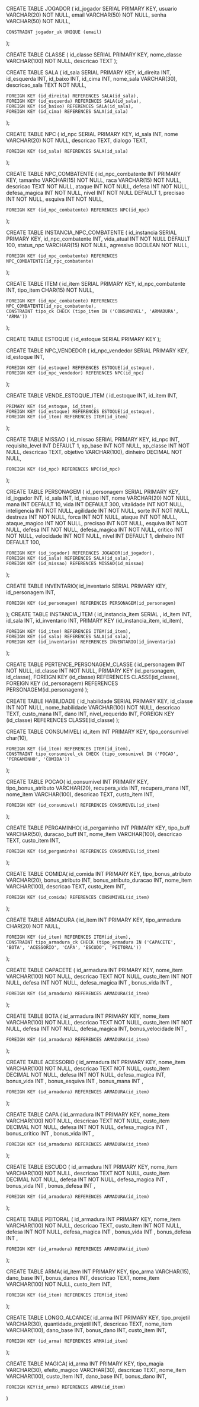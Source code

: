 
CREATE TABLE JOGADOR (
    id_jogador SERIAL PRIMARY KEY,
    usuario VARCHAR(20) NOT NULL,
    email VARCHAR(50) NOT NULL,
    senha VARCHAR(50) NOT NULL,

    CONSTRAINT jogador_uk UNIQUE (email)
);

CREATE TABLE CLASSE (
    id_classe SERIAL PRIMARY KEY,
    nome_classe VARCHAR(100) NOT NULL,
    descricao TEXT
);

CREATE TABLE SALA (
    id_sala SERIAL PRIMARY KEY,
    id_direita INT,
    id_esquerda INT,
    id_baixo INT,
    id_cima INT,
    nome_sala VARCHAR(30),
    descricao_sala TEXT NOT NULL,

    FOREIGN KEY (id_direita) REFERENCES SALA(id_sala),
    FOREIGN KEY (id_esquerda) REFERENCES SALA(id_sala),
    FOREIGN KEY (id_baixo) REFERENCES SALA(id_sala),
    FOREIGN KEY (id_cima) REFERENCES SALA(id_sala)
);

CREATE TABLE NPC (
    id_npc SERIAL PRIMARY KEY,
    id_sala INT,
    nome VARCHAR(20) NOT NULL,
    descricao TEXT,
    dialogo TEXT,

    FOREIGN KEY (id_sala) REFERENCES SALA(id_sala)
);

CREATE TABLE NPC_COMBATENTE (
    id_npc_combatente INT PRIMARY KEY,
    tamanho VARCHAR(15) NOT NULL,
    raca VARCHAR(15) NOT NULL,
    descricao TEXT NOT NULL,
    ataque INT NOT NULL,
    defesa INT NOT NULL,
    defesa_magica INT NOT NULL,
    nivel INT NOT NULL DEFAULT 1,
    precisao INT NOT NULL,
    esquiva INT NOT NULL,

    FOREIGN KEY (id_npc_combatente) REFERENCES NPC(id_npc)
);

CREATE TABLE INSTANCIA_NPC_COMBATENTE (
    id_instancia SERIAL PRIMARY KEY,
    id_npc_combatente INT,
    vida_atual INT NOT NULL DEFAULT 100,
    status_npc VARCHAR(15) NOT NULL,
    agressivo BOOLEAN NOT NULL,

    FOREIGN KEY (id_npc_combatente) REFERENCES NPC_COMBATENTE(id_npc_combatente)
);

CREATE TABLE ITEM (
    id_item SERIAL PRIMARY KEY,
    id_npc_combatente INT,
    tipo_item CHAR(15) NOT NULL,

    FOREIGN KEY (id_npc_combatente) REFERENCES NPC_COMBATENTE(id_npc_combatente),
    CONSTRAINT tipo_ck CHECK (tipo_item IN ('CONSUMIVEL', 'ARMADURA', 'ARMA'))
);

CREATE TABLE ESTOQUE (
    id_estoque SERIAL PRIMARY KEY
);

CREATE TABLE NPC_VENDEDOR (
    id_npc_vendedor SERIAL PRIMARY KEY,
    id_estoque INT,

    FOREIGN KEY (id_estoque) REFERENCES ESTOQUE(id_estoque),
    FOREIGN KEY (id_npc_vendedor) REFERENCES NPC(id_npc)
);

CREATE TABLE VENDE_ESTOQUE_ITEM (
    id_estoque INT,
    id_item INT,

    PRIMARY KEY (id_estoque, id_item),
    FOREIGN KEY (id_estoque) REFERENCES ESTOQUE(id_estoque),
    FOREIGN KEY (id_item) REFERENCES ITEM(id_item)
);

CREATE TABLE MISSAO (
    id_missao SERIAL PRIMARY KEY,
    id_npc INT,
    requisito_level INT DEFAULT 1,
    xp_base INT NOT NULL,
    xp_classe INT NOT NULL,
    descricao TEXT,
    objetivo VARCHAR(100),
    dinheiro DECIMAL NOT NULL,

    FOREIGN KEY (id_npc) REFERENCES NPC(id_npc)
);

CREATE TABLE PERSONAGEM (
    id_personagem SERIAL PRIMARY KEY,
    id_jogador INT,
    id_sala INT,
    id_missao INT,
    nome VARCHAR(20) NOT NULL,
    mana INT DEFAULT 10,
    vida INT DEFAULT 300,
    vitalidade INT NOT NULL,
    inteligencia INT NOT NULL,
    agilidade INT NOT NULL,
    sorte INT NOT NULL,
    destreza INT NOT NULL,
    forca INT NOT NULL,
    ataque INT NOT NULL,
    ataque_magico INT NOT NULL,
    precisao INT NOT NULL,
    esquiva INT NOT NULL,
    defesa INT NOT NULL,
    defesa_magica INT NOT NULL,
    critico INT NOT NULL,
    velocidade INT NOT NULL,
    nivel INT DEFAULT 1,
    dinheiro INT DEFAULT 100,

    FOREIGN KEY (id_jogador) REFERENCES JOGADOR(id_jogador),
    FOREIGN KEY (id_sala) REFERENCES SALA(id_sala),
    FOREIGN KEY (id_missao) REFERENCES MISSAO(id_missao)
);

CREATE TABLE INVENTARIO(
    id_inventario SERIAL PRIMARY KEY,
    id_personagem INT,

    FOREIGN KEY (id_personagem) REFERENCES PERSONAGEM(id_personagem)

);
CREATE TABLE INSTANCIA_ITEM (
    id_instancia_item SERIAL ,
    id_item INT,
    id_sala INT,
    id_inventario INT,
    PRIMARY KEY (id_instancia_item, id_item),

    FOREIGN KEY (id_item) REFERENCES ITEM(id_item),
    FOREIGN KEY (id_sala) REFERENCES SALA(id_sala),
    FOREIGN KEY (id_inventario) REFERENCES INVENTARIO(id_inventario)
);

CREATE TABLE PERTENCE_PERSONAGEM_CLASSE (
    id_personagem INT NOT NULL,
    id_classe INT NOT NULL,
    PRIMARY KEY (id_personagem, id_classe),
    FOREIGN KEY (id_classe) REFERENCES CLASSE(id_classe),
    FOREIGN KEY (id_personagem) REFERENCES PERSONAGEM(id_personagem)
);

CREATE TABLE HABILIDADE (
    id_habilidade SERIAL PRIMARY KEY,
    id_classe INT NOT NULL,
    nome_habilidade VARCHAR(100) NOT NULL,
    descricao TEXT,
    custo_mana INT,
    dano INT,
    nivel_requerido INT,
    FOREIGN KEY (id_classe) REFERENCES CLASSE(id_classe)
);


CREATE TABLE CONSUMIVEL(
    id_item INT PRIMARY KEY,
    tipo_consumivel char(10),


    FOREIGN KEY (id_item) REFERENCES ITEM(id_item),
    CONSTRAINT tipo_consumivel_ck CHECK (tipo_consumivel IN ('POCAO', 'PERGAMINHO', 'COMIDA'))
);

CREATE TABLE POCAO(
    id_consumivel INT PRIMARY KEY,
    tipo_bonus_atributo VARCHAR(20),
    recupera_vida INT,
    recupera_mana INT,
    nome_item VARCHAR(100),
    descricao TEXT,
    custo_item INT,

    FOREIGN KEY (id_consumivel) REFERENCES CONSUMIVEL(id_item)
);

CREATE TABLE PERGAMINHO(
    id_pergaminho INT PRIMARY KEY,
    tipo_buff VARCHAR(50),
    duracao_buff INT,
    nome_item VARCHAR(100),
    descricao TEXT,
    custo_item INT,

    FOREIGN KEY (id_pergaminho) REFERENCES CONSUMIVEL(id_item)

);

CREATE TABLE COMIDA(
    id_comida INT PRIMARY KEY,
    tipo_bonus_atributo VARCHAR(20),
    bonus_atributo INT,
    bonus_atributo_duracao INT,
    nome_item VARCHAR(100),
    descricao TEXT,
    custo_item INT,

    FOREIGN KEY (id_comida) REFERENCES CONSUMIVEL(id_item)
);

CREATE TABLE ARMADURA (
    id_item INT PRIMARY KEY,
    tipo_armadura CHAR(20) NOT NULL,
    
    FOREIGN KEY (id_item) REFERENCES ITEM(id_item),
    CONSTRAINT tipo_armadura_ck CHECK (tipo_armadura IN ('CAPACETE', 'BOTA', 'ACESSORIO', 'CAPA', 'ESCUDO', 'PEITORAL'))
);

CREATE TABLE CAPACETE (
    id_armadura INT PRIMARY KEY,
    nome_item VARCHAR(100) NOT NULL,
    descricao TEXT NOT NULL,
    custo_item INT NOT NULL,
    defesa INT NOT NULL,
    defesa_magica INT ,
    bonus_vida INT ,
    
    FOREIGN KEY (id_armadura) REFERENCES ARMADURA(id_item)
);

CREATE TABLE BOTA (
    id_armadura INT PRIMARY KEY,
    nome_item VARCHAR(100) NOT NULL,
    descricao TEXT NOT NULL,
    custo_item INT NOT NULL,
    defesa INT NOT NULL,
    defesa_magica INT,
    bonus_velocidade INT ,
    
    FOREIGN KEY (id_armadura) REFERENCES ARMADURA(id_item)
);

CREATE TABLE ACESSORIO (
    id_armadura INT PRIMARY KEY,
    nome_item VARCHAR(100) NOT NULL,
    descricao TEXT NOT NULL,
    custo_item DECIMAL NOT NULL,
    defesa INT NOT NULL,
    defesa_magica INT,
    bonus_vida INT ,
    bonus_esquiva INT ,
    bonus_mana INT ,
    
    FOREIGN KEY (id_armadura) REFERENCES ARMADURA(id_item)
);

CREATE TABLE CAPA (
    id_armadura INT PRIMARY KEY,
    nome_item VARCHAR(100) NOT NULL,
    descricao TEXT NOT NULL,
    custo_item DECIMAL NOT NULL,
    defesa INT NOT NULL,
    defesa_magica INT ,
    bonus_critico INT ,
    bonus_vida INT ,
    
    FOREIGN KEY (id_armadura) REFERENCES ARMADURA(id_item)
);

CREATE TABLE ESCUDO (
    id_armadura INT PRIMARY KEY,
    nome_item VARCHAR(100) NOT NULL,
    descricao TEXT NOT NULL,
    custo_item DECIMAL NOT NULL,
    defesa INT NOT NULL,
    defesa_magica INT ,
    bonus_vida INT ,
    bonus_defesa INT ,
    
    FOREIGN KEY (id_armadura) REFERENCES ARMADURA(id_item)
);

CREATE TABLE PEITORAL (
    id_armadura INT PRIMARY KEY,
    nome_item VARCHAR(100) NOT NULL,
    descricao TEXT,
    custo_item INT NOT NULL,
    defesa INT NOT NULL,
    defesa_magica INT ,
    bonus_vida INT ,
    bonus_defesa INT ,
    
    FOREIGN KEY (id_armadura) REFERENCES ARMADURA(id_item)
);

CREATE TABLE ARMA(
    id_item INT PRIMARY KEY,
    tipo_arma VARCHAR(15),
    dano_base INT,
    bonus_danos INT,
    descricao TEXT,
    nome_item VARCHAR(100) NOT NULL,
    custo_item INT,

    FOREIGN KEY (id_item) REFERENCES ITEM(id_item)
);

CREATE TABLE LONGO_ALCANCE(
    id_arma INT PRIMARY KEY,
    tipo_projetil VARCHAR(30),
    quantidade_projetil INT,
    descricao TEXT,
    nome_item VARCHAR(100),
    dano_base INT,
    bonus_dano INT,
    custo_item INT,

    FOREIGN KEY (id_arma) REFERENCES ARMA(id_item)
);

CREATE TABLE MAGICA(
    id_arma INT PRIMARY KEY,
    tipo_magia VARCHAR(30),
    efeito_magico VARCHAR(30),
    descricao TEXT,
    nome_item VARCHAR(100),
    custo_item INT,
    dano_base INT,
    bonus_dano INT,

    FOREIGN KEY(id_arma) REFERENCES ARMA(id_item)
)